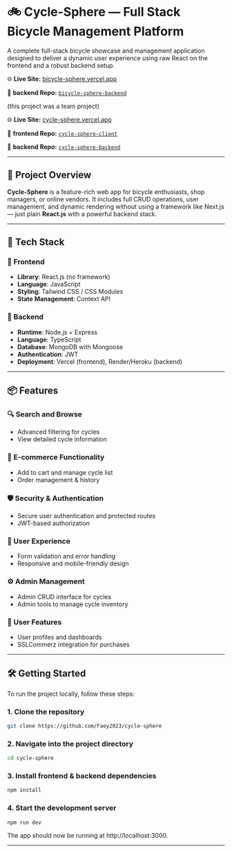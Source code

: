 # 🚲 Cycle-Sphere — Full Stack Bicycle Management Platform

A complete full-stack bicycle showcase and management application designed to deliver a dynamic user experience using raw React on the frontend and a robust backend setup.

🌐 **Live Site:** [bicycle-sphere.vercel.app](https://bicycle-sphere-new.vercel.app) 
<!--📁 **Repo:** [`bicycle-sphere-client`](https://github.com/ArifMiah07/bicycle-sphere-client)-->
📁 **backend Repo:** [`bicycle-sphere-backend`](https://github.com/ArifMiah07/bicycle-sphere-backend)

(this project was a team project)

🌐 **Live Site:** [cycle-sphere.vercel.app](https://bicycle-sphere-new.vercel.app)

📁 **frontend Repo:** [`cycle-sphere-client`](https://github.com/Faey2023/cycle-sphere)

📁 **backend Repo:** [`cycle-sphere-backend`](https://github.com/afrinchowa/bicycle_Pedal_Paradise)


---

## 🧠 Project Overview

**Cycle-Sphere** is a feature-rich web app for bicycle enthusiasts, shop managers, or online vendors. It includes full CRUD operations, user management, and dynamic rendering without using a framework like Next.js — just plain **React.js** with a powerful backend stack.

---

## 🚀 Tech Stack

### 🔹 Frontend
- **Library**: React.js (no framework)
- **Language**: JavaScript
- **Styling**: Tailwind CSS / CSS Modules
- **State Management**: Context API

### 🔹 Backend
- **Runtime**: Node.js + Express
- **Language**: TypeScript
- **Database**: MongoDB with Mongoose
- **Authentication**: JWT
- **Deployment**: Vercel (frontend), Render/Heroku (backend)

---

## 📦 Features

### 🔍 Search and Browse
- Advanced filtering for cycles
- View detailed cycle information

### 🛒 E-commerce Functionality
- Add to cart and manage cycle list
- Order management & history

### 🛡️ Security & Authentication
- Secure user authentication and protected routes
- JWT-based authorization

### 🎨 User Experience
- Form validation and error handling
- Responsive and mobile-friendly design

### ⚙️ Admin Management
- Admin CRUD interface for cycles
- Admin tools to manage cycle inventory

### 👤 User Features
- User profiles and dashboards
- SSLCommerz integration for purchases

---

## 🛠 Getting Started

To run the project locally, follow these steps:

### 1. Clone the repository
```bash
git clone https://github.com/Faey2023/cycle-sphere
```

### 2. Navigate into the project directory
```bash
cd cycle-sphere
```

### 3. Install frontend & backend dependencies
```bash
npm install
```

### 4. Start the development server
```bash
npm run dev
```

The app should now be running at http://localhost:3000.

---
